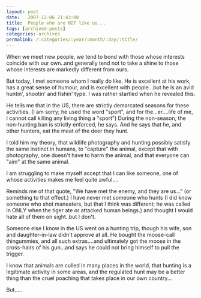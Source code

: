 ```yaml
---
layout: post
date:	2007-12-06 21:43:00
title:  People who are NOT like us...
tags: [archived-posts]
categories: archives
permalink: /:categories/:year/:month/:day/:title/
---
```

When we meet new people, we tend to bond with those whose interests coincide with our own..and generally tend not to take a shine to those whose interests are markedly different from ours. 

But today, I met someone whom I really do like. He is excellent at his work, has a great sense of humour, and is excellent with people...but he is an avid huntin', shootin' and fishin' type. I was rather startled when he revealed this. 

He tells me that in the US, there are strictly demarcated seasons for these activities. (I am sorry; he used the word "sport", and for the...er....life of me, I cannot call killing any living thing a "sport") During the non-season, the non-hunting ban is strictly enforced, he says. And he says that he, and other hunters, eat the meat of the deer they hunt. 

I told him my theory, that wildlife photography and hunting possibly satisfy the same instinct in humans, to "capture" the animal, except that with photography, one doesn't have to harm the animal, and that everyone can "aim" at the same animal.

I am struggling to make myself accept that I can like someone, one of  whose activities makes me feel quite awful....

Reminds me of that quote, "We have met the enemy, and they are us..." (or something to that effect.) I have never met someone who hunts (I did know someone who shot maneaters, but that I think was different; he was called in ONLY when the tiger ate or attacked human beings.) and thought I would hate all of them on sight..but I don't.

Someone else I know in the US went on a hunting trip, though his wife, son and daughter-in-law didn't approve at all. He bought the moose-call thingummies, and all such extras....and ultimately got the moose in the cross-hairs of his gun...and says he could not bring himself to  pull the trigger. 

I know that animals are culled in many places in the world, that hunting is a legitimate activity in some areas, and the regulated hunt may be a better thing than the cruel poaching that takes place in our own country...

But.....
